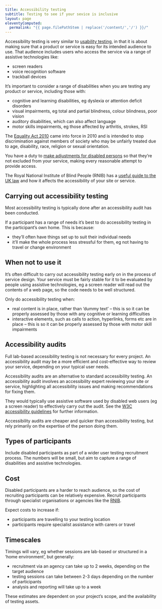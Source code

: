 ```yaml
---
title: Accessibility testing
subtitle: Testing to see if your sevice is inclusive
layout: page
eleventyComputed:
  permalink: "{{ page.filePathStem | replace('/content/','/') }}/"
---
```


Accessibility testing is very similar to [usability testing](/version-1/guides/user-research/), in that it is about making sure that a product or service is easy for its intended audience to use. That audience includes users who access the service via a range of assistive technologies like:

- screen readers
- voice recognition software
- trackball devices

It’s important to consider a range of disabilities when you are testing any product or service, including those with:

- cognitive and learning disabilities, eg dyslexia or attention deficit disorders
- visual impairments, eg total and partial blindness, colour blindness, poor vision
- auditory disabilities, which can also affect language
- motor skills impairments, eg those affected by arthritis, strokes, RSI

The [Equality Act 2010](http://www.legislation.gov.uk/ukpga/2010/15/introduction) came into force in 2010 and is intended to stop discrimination against members of society who may be unfairly treated due to age, disability, race, religion or sexual orientation.

You have a duty to [make adjustments for disabled persons](http://www.legislation.gov.uk/ukpga/2010/15/part/2/chapter/2/crossheading/adjustments-for-disabled-persons) so that they’re not excluded from your service, making every reasonable attempt to provide access.

The Royal National Institute of Blind People (RNIB) has a [useful guide to the UK law](http://www.rnib.org.uk/services-we-offer-advice-professionals/equality-act-compliance) and how it affects the accessibility of your site or service.

## Carrying out accessibility testing

Most accessibility testing is typically done after an accessibility audit has been conducted.

If a participant has a range of needs it’s best to do accessibility testing in the participant’s own home. This is because:

- they’ll often have things set up to suit their individual needs
- it’ll make the whole process less stressful for them, eg not having to travel or change environment

## When not to use it

It’s often difficult to carry out accessibility testing early on in the process of service design. Your service must be fairly stable for it to be evaluated by people using assistive technologies, eg a screen reader will read out the contents of a web page, so the code needs to be well structured.

Only do accessibility testing when:

- real content is in place, rather than ‘dummy text’ – this is so it can be properly assessed by those with any cognitive or learning difficulties
- interactive elements, such as calls to action, hyperlinks, forms etc are in place – this is so it can be properly assessed by those with motor skill impairments

## Accessibility audits

Full lab-based accessibility testing is not necessary for every project. An accessibility audit may be a more efficient and cost-effective way to review your service, depending on your typical user needs.

Accessibility audits are an alternative to standard accessibility testing. An accessibility audit involves an accessibility expert reviewing your site or service, highlighting all accessibility issues and making recommendations for fixing them.

They would typically use assistive software used by disabled web users (eg a screen reader) to effectively carry out the audit. See the [W3C accessibility guidelines](http://www.w3.org/TR/WCAG/) for further information.

Accessibility audits are cheaper and quicker than accessibility testing, but rely primarily on the expertise of the person doing them.

## Types of participants

Include disabled participants as part of a wider user testing recruitment process. The numbers will be small, but aim to capture a range of disabilities and assistive technologies.

## Cost

Disabled participants are a harder to reach audience, so the cost of recruiting participants can be relatively expensive. Recruit participants through specialist organisations or agencies like the [RNIB](http://www.rnib.org.uk/).

Expect costs to increase if:

- participants are travelling to your testing location
- participants require specialist assistance with carers or travel

## Timescales

Timings will vary, eg whether sessions are lab-based or structured in a ‘home environment’, but generally:

- recruitment via an agency can take up to 2 weeks, depending on the target audience
- testing sessions can take between 2-3 days depending on the number of participants
- analysis and reporting will take up to a week

These estimates are dependent on your project’s scope, and the availability of testing assets.
